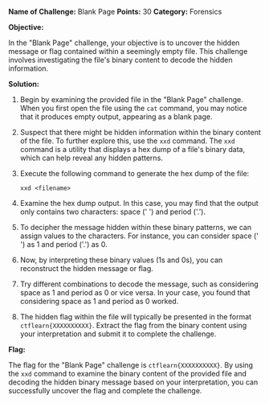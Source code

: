 **Name of Challenge:** Blank Page
**Points:** 30
**Category:** Forensics

**Objective:**

In the "Blank Page" challenge, your objective is to uncover the hidden message or flag contained within a seemingly empty file. This challenge involves investigating the file's binary content to decode the hidden information.

**Solution:**

1. Begin by examining the provided file in the "Blank Page" challenge. When you first open the file using the `cat` command, you may notice that it produces empty output, appearing as a blank page.

2. Suspect that there might be hidden information within the binary content of the file. To further explore this, use the `xxd` command. The `xxd` command is a utility that displays a hex dump of a file's binary data, which can help reveal any hidden patterns.

3. Execute the following command to generate the hex dump of the file:

    ```
    xxd <filename>
    ```

4. Examine the hex dump output. In this case, you may find that the output only contains two characters: space (' ') and period ('.'). 

5. To decipher the message hidden within these binary patterns, we can assign values to the characters. For instance, you can consider space (' ') as 1 and period ('.') as 0.

6. Now, by interpreting these binary values (1s and 0s), you can reconstruct the hidden message or flag.

7. Try different combinations to decode the message, such as considering space as 1 and period as 0 or vice versa. In your case, you found that considering space as 1 and period as 0 worked.

8. The hidden flag within the file will typically be presented in the format `ctflearn{XXXXXXXXXX}`. Extract the flag from the binary content using your interpretation and submit it to complete the challenge.

**Flag:**

The flag for the "Blank Page" challenge is `ctflearn{XXXXXXXXXX}`. By using the `xxd` command to examine the binary content of the provided file and decoding the hidden binary message based on your interpretation, you can successfully uncover the flag and complete the challenge.
